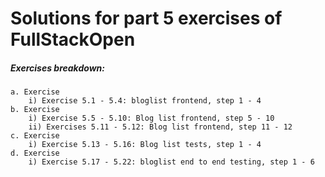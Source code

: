 # Solutions for part 5 exercises of FullStackOpen
##### Exercises breakdown:
    a. Exercise
        i) Exercise 5.1 - 5.4: bloglist frontend, step 1 - 4
    b. Exercise
        i) Exercise 5.5 - 5.10: Blog list frontend, step 5 - 10
        ii) Exercises 5.11 - 5.12: Blog list frontend, step 11 - 12
    c. Exercise
        i) Exercise 5.13 - 5.16: Blog list tests, step 1 - 4
    d. Exercise
        i) Exercise 5.17 - 5.22: bloglist end to end testing, step 1 - 6